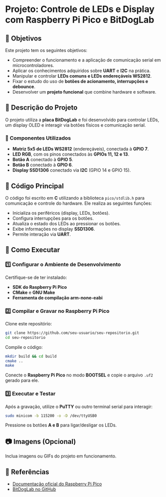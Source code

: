 # Projeto: Controle de LEDs e Display com Raspberry Pi Pico e BitDogLab

## 📌 Objetivos

Este projeto tem os seguintes objetivos:

- Compreender o funcionamento e a aplicação de comunicação serial em microcontroladores.
- Aplicar os conhecimentos adquiridos sobre **UART** e **I2C** na prática.
- Manipular e controlar **LEDs comuns e LEDs endereçáveis WS2812**.
- Fixar o estudo do uso de **botões de acionamento, interrupções e debounce**.
- Desenvolver um **projeto funcional** que combine hardware e software.

## 📝 Descrição do Projeto

O projeto utiliza a **placa BitDogLab** e foi desenvolvido para controlar LEDs, um display OLED e interagir via botões físicos e comunicação serial.

### 🔧 **Componentes Utilizados**

- **Matriz 5x5 de LEDs WS2812** (endereçáveis), conectada à **GPIO 7**.
- **LED RGB**, com os pinos conectados às **GPIOs 11, 12 e 13**.
- **Botão A** conectado à **GPIO 5**.
- **Botão B** conectado à **GPIO 6**.
- **Display SSD1306** conectado via **I2C** (GPIO 14 e GPIO 15).

## 📜 Código Principal

O código foi escrito em **C** utilizando a biblioteca `pico/stdlib.h` para comunicação e controle do hardware. Ele realiza as seguintes funções:

- Inicializa os periféricos (display, LEDs, botões).
- Configura interrupções para os botões.
- Atualiza o estado dos LEDs ao pressionar os botões.
- Exibe informações no display **SSD1306**.
- Permite interação via **UART**.

## 🚀 Como Executar

### 1️⃣ **Configurar o Ambiente de Desenvolvimento**
Certifique-se de ter instalado:
- **SDK do Raspberry Pi Pico**
- **CMake** e **GNU Make**
- **Ferramenta de compilação arm-none-eabi**

### 2️⃣ **Compilar e Gravar no Raspberry Pi Pico**

Clone este repositório:
```bash
git clone https://github.com/seu-usuario/seu-repositorio.git
cd seu-repositorio
```

Compile o código:
```bash
mkdir build && cd build
cmake ..
make
```

Conecte o **Raspberry Pi Pico** no modo **BOOTSEL** e copie o arquivo `.uf2` gerado para ele.

### 3️⃣ **Executar e Testar**
Após a gravação, utilize o **PuTTY** ou outro terminal serial para interagir:
```bash
sudo minicom -b 115200 -o -D /dev/ttyUSB0
```
Pressione os botões **A e B** para ligar/desligar os LEDs.

## 📷 Imagens (Opcional)
Inclua imagens ou GIFs do projeto em funcionamento.

## 🔗 Referências
- [Documentação oficial do Raspberry Pi Pico](https://www.raspberrypi.com/documentation/microcontrollers/)
- [BitDogLab no GitHub](https://github.com/bitdoglab)
